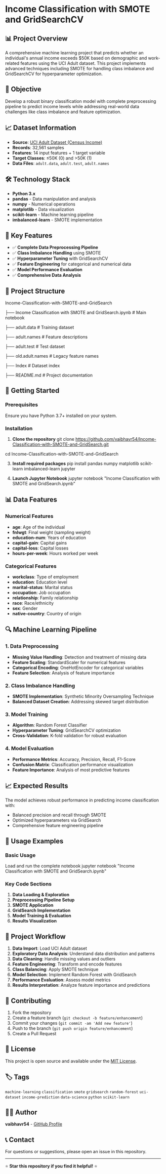 # Income Classification with SMOTE and GridSearchCV

## 📊 Project Overview
A comprehensive machine learning project that predicts whether an individual's annual income exceeds $50K based on demographic and work-related features using the UCI Adult dataset. This project implements advanced techniques including SMOTE for handling class imbalance and GridSearchCV for hyperparameter optimization.

## 🎯 Objective
Develop a robust binary classification model with complete preprocessing pipeline to predict income levels while addressing real-world data challenges like class imbalance and feature optimization.

## 📈 Dataset Information
- **Source**: [UCI Adult Dataset (Census Income)](https://archive.ics.uci.edu/ml/datasets/adult)
- **Records**: 32,561 samples
- **Features**: 14 input features + 1 target variable
- **Target Classes**: ≤50K (0) and >50K (1)
- **Data Files**: `adult.data`, `adult.test`, `adult.names`

## 🛠️ Technology Stack
- **Python 3.x**
- **pandas** - Data manipulation and analysis
- **numpy** - Numerical operations
- **matplotlib** - Data visualization
- **scikit-learn** - Machine learning pipeline
- **imbalanced-learn** - SMOTE implementation

## 🔧 Key Features
- ✅ **Complete Data Preprocessing Pipeline**
- ✅ **Class Imbalance Handling** using SMOTE
- ✅ **Hyperparameter Tuning** with GridSearchCV
- ✅ **Feature Engineering** for categorical and numerical data
- ✅ **Model Performance Evaluation**
- ✅ **Comprehensive Data Analysis**

## 📁 Project Structure
Income-Classification-with-SMOTE-and-GridSearch

├── Income Classification with SMOTE and GridSearch.ipynb # Main notebook

├── adult.data # Training dataset

├── adult.names # Feature descriptions

├── adult.test # Test dataset

├── old.adult.names # Legacy feature names

├── Index # Dataset index

├── README.md # Project documentation


## 🚀 Getting Started

### Prerequisites
Ensure you have Python 3.7+ installed on your system.

### Installation
1. **Clone the repository**
git clone https://github.com/vaibhavr54/Income-Classification-with-SMOTE-and-GridSearch.git

cd Income-Classification-with-SMOTE-and-GridSearch


3. **Install required packages**
pip install pandas numpy matplotlib scikit-learn imbalanced-learn jupyter


4. **Launch Jupyter Notebook**
jupyter notebook "Income Classification with SMOTE and GridSearch.ipynb"


## 📊 Data Features

### Numerical Features
- **age**: Age of the individual
- **fnlwgt**: Final weight (sampling weight)
- **education-num**: Years of education
- **capital-gain**: Capital gains
- **capital-loss**: Capital losses
- **hours-per-week**: Hours worked per week

### Categorical Features
- **workclass**: Type of employment
- **education**: Education level
- **marital-status**: Marital status
- **occupation**: Job occupation
- **relationship**: Family relationship
- **race**: Race/ethnicity
- **sex**: Gender
- **native-country**: Country of origin

## 🔍 Machine Learning Pipeline

### 1. Data Preprocessing
- **Missing Value Handling**: Detection and treatment of missing data
- **Feature Scaling**: StandardScaler for numerical features
- **Categorical Encoding**: OneHotEncoder for categorical variables
- **Feature Selection**: Analysis of feature importance

### 2. Class Imbalance Handling
- **SMOTE Implementation**: Synthetic Minority Oversampling Technique
- **Balanced Dataset Creation**: Addressing skewed target distribution

### 3. Model Training
- **Algorithm**: Random Forest Classifier
- **Hyperparameter Tuning**: GridSearchCV optimization
- **Cross-Validation**: K-fold validation for robust evaluation

### 4. Model Evaluation
- **Performance Metrics**: Accuracy, Precision, Recall, F1-Score
- **Confusion Matrix**: Classification performance visualization
- **Feature Importance**: Analysis of most predictive features

## 📈 Expected Results
The model achieves robust performance in predicting income classification with:
- Balanced precision and recall through SMOTE
- Optimized hyperparameters via GridSearch
- Comprehensive feature engineering pipeline

## 🔧 Usage Examples

### Basic Usage
Load and run the complete notebook
jupyter notebook "Income Classification with SMOTE and GridSearch.ipynb"


### Key Code Sections
1. **Data Loading & Exploration**
2. **Preprocessing Pipeline Setup**
3. **SMOTE Application**
4. **GridSearch Implementation**
5. **Model Training & Evaluation**
6. **Results Visualization**

## 📝 Project Workflow
1. **Data Import**: Load UCI Adult dataset
2. **Exploratory Data Analysis**: Understand data distribution and patterns
3. **Data Cleaning**: Handle missing values and outliers
4. **Feature Engineering**: Transform and encode features
5. **Class Balancing**: Apply SMOTE technique
6. **Model Selection**: Implement Random Forest with GridSearch
7. **Performance Evaluation**: Assess model metrics
8. **Results Interpretation**: Analyze feature importance and predictions

## 🤝 Contributing
1. Fork the repository
2. Create a feature branch (`git checkout -b feature/enhancement`)
3. Commit your changes (`git commit -am 'Add new feature'`)
4. Push to the branch (`git push origin feature/enhancement`)
5. Create a Pull Request

## 📄 License
This project is open source and available under the [MIT License](LICENSE).

## 🏷️ Tags
`machine-learning` `classification` `smote` `gridsearch` `random-forest` `uci-dataset` `income-prediction` `data-science` `python` `scikit-learn`

## 👨‍💻 Author
**vaibhavr54** - [GitHub Profile](https://github.com/vaibhavr54)

## 📞 Contact
For questions or suggestions, please open an issue in this repository.

---
⭐ **Star this repository if you find it helpful!** ⭐
